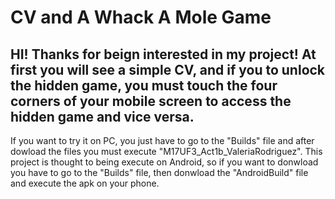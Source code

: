 # CV and A Whack A Mole Game
HI! Thanks for beign interested in my project!
At first you will see a simple CV, and if you  to unlock the hidden game, you must touch the four corners of your mobile screen to access the hidden game and vice versa.
-------------------------------------------------------------------------------------------------------------------------------------------------------------------------
If you want to try it on PC, you just have to go to the "Builds" file and after dowload the files you must execute "M17UF3_Act1b_ValeriaRodriguez".
This project is thought to being execute on Android, so if you want to donwload you have to go to the "Builds" file, then donwload the "AndroidBuild" file and execute the apk on your phone. 
